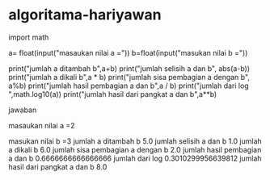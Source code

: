 # algoritama-hariyawan

import math

a= float(input("masaukan nilai a ="))
b=float(input("masukan nilai b ="))

print("jumlah a ditambah b",a+b)
print("jumlah selisih a dan b", abs(a-b))
print("jumlah a dikali b",a * b)
print("jumlah sisa pembagian a dengan b", a%b)
print("jumlah hasil pembagian a dan b",a / b)
print("jumlah dari log ",math.log10(a))
print("jumlah hasil dari pangkat a dan b",a**b)

jawaban

masaukan nilai a =2

masukan nilai b =3
jumlah a ditambah b 5.0
jumlah selisih a dan b 1.0
jumlah a dikali b 6.0
jumlah sisa pembagian a dengan b 2.0
jumlah hasil pembagian a dan b 0.6666666666666666
jumlah dari log  0.3010299956639812
jumlah hasil dari pangkat a dan b 8.0
